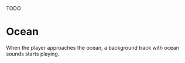 TODO

# Ocean

When the player approaches the ocean, a background track with ocean sounds starts playing.
